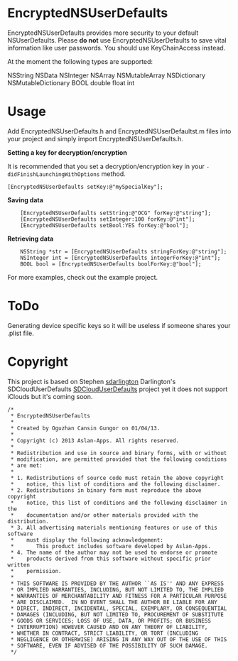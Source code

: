 EncryptedNSUserDefaults
=======================

EncryptedNSUserDefaults provides more security to your default NSUserDefaults. Please **do not** use EncryptedNSUserDefaults to save vital information like user passwords. You should use KeyChainAccess instead.

At the moment the following types are supported:

NSString 
NSData
NSInteger
NSArray
NSMutableArray
NSDictionary
NSMutableDictionary
BOOL
double
float
int


Usage
=======================
Add  EncryptedNSUserDefaults.h and  EncryptedNSUserDefaultst.m files into your project and simply import EncryptedNSUserDefaults.h.

**Setting a key for decryption/encryption**
 
 It is recommended that you set a decryption/encryption key in your `-didFinishLaunchingWithOptions` method.
 ```
[EncryptedNSUserDefaults setKey:@"mySpecialKey"];
```

**Saving data**
```
    [EncryptedNSUserDefaults setString:@"OCG" forKey:@"string"];
    [EncryptedNSUserDefaults setInteger:100 forKey:@"int"];
    [EncryptedNSUserDefaults setBool:YES forKey:@"bool"];
```
**Retrieving data**
```
	NSString *str = [EncryptedNSUserDefaults stringForKey:@"string"];
    NSInteger int = [EncryptedNSUserDefaults integerForKey:@"int"];
    BOOL bool = [EncryptedNSUserDefaults boolForKey:@"bool"];
```

For more examples, check out the example project.




ToDo
=======================
Generating device specific keys so it will be useless if someone shares your .plist file.


Copyright
=======================
This project is based on Stephen [sdarlington](https://github.com/sdarlington "'sdarlington'") Darlington's SDCloudUserDefaults [SDCloudUserDefaults](https://github.com/sdarlington/SDCloudUserDefaults "SDCloudUserDefaults") project yet it does not support iClouds but it's coming soon. 

```
/*
 * EncryptedNSUserDefaults
 *
 * Created by Oguzhan Cansin Gungor on 01/04/13.
 *
 * Copyright (c) 2013 Aslan-Apps. All rights reserved.
 *
 * Redistribution and use in source and binary forms, with or without
 * modification, are permitted provided that the following conditions
 * are met:
 *
 * 1. Redistributions of source code must retain the above copyright
 *    notice, this list of conditions and the following disclaimer.
 * 2. Redistributions in binary form must reproduce the above copyright
 *    notice, this list of conditions and the following disclaimer in the
 *    documentation and/or other materials provided with the distribution.
 * 3. All advertising materials mentioning features or use of this software
 *    must display the following acknowledgement:
 *       This product includes software developed by Aslan-Apps.
 * 4. The name of the author may not be used to endorse or promote
 *    products derived from this software without specific prior written
 *    permission.
 *
 * THIS SOFTWARE IS PROVIDED BY THE AUTHOR ``AS IS'' AND ANY EXPRESS
 * OR IMPLIED WARRANTIES, INCLUDING, BUT NOT LIMITED TO, THE IMPLIED
 * WARRANTIES OF MERCHANTABILITY AND FITNESS FOR A PARTICULAR PURPOSE
 * ARE DISCLAIMED.  IN NO EVENT SHALL THE AUTHOR BE LIABLE FOR ANY
 * DIRECT, INDIRECT, INCIDENTAL, SPECIAL, EXEMPLARY, OR CONSEQUENTIAL
 * DAMAGES (INCLUDING, BUT NOT LIMITED TO, PROCUREMENT OF SUBSTITUTE
 * GOODS OR SERVICES; LOSS OF USE, DATA, OR PROFITS; OR BUSINESS
 * INTERRUPTION) HOWEVER CAUSED AND ON ANY THEORY OF LIABILITY,
 * WHETHER IN CONTRACT, STRICT LIABILITY, OR TORT (INCLUDING
 * NEGLIGENCE OR OTHERWISE) ARISING IN ANY WAY OUT OF THE USE OF THIS
 * SOFTWARE, EVEN IF ADVISED OF THE POSSIBILITY OF SUCH DAMAGE.
 */

```